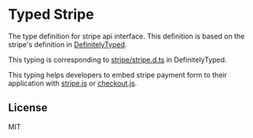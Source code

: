# Typed Stripe

The type definition for stripe api interface. This definition is based on the stripe's definition in 
[DefinitelyTyped](https://github.com/DefinitelyTyped/DefinitelyTyped). 

This typing is corresponding to [stripe/stripe.d.ts](https://github.com/DefinitelyTyped/DefinitelyTyped/blob/master/stripe/stripe.d.ts) in DefinitelyTyped.

This typing helps developers to embed stripe payment form to their application with [stripe.js](https://stripe.com/docs/stripe.js) or [checkout.js](https://stripe.com/docs/checkout).

## License

MIT